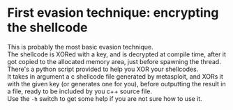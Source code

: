 # First evasion technique: encrypting the shellcode

This is probably the most basic evasion technique.  
The shellcode is XORed with a key, and is decrypted at compile time, after it got copied to the allocated memory area, just before spawning the thread.  
There's a python script provided to help you XOR your shellcodes.  
It takes in argument a c shellcode file generated by metasploit, and XORs it with the given key (or generates one for you), before outputting the result in a file, ready to be included by you c++ source file.  
Use the `-h` switch to get some help if you are not sure how to use it.
